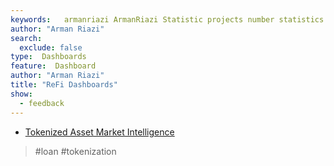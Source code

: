 ```yaml
---
keywords:   armanriazi ArmanRiazi Statistic projects number statistics dashboard metrics real-world assets analytics
author: "Arman Riazi"
search:
  exclude: false
type:  Dashboards
feature:  Dashboard
author: "Arman Riazi"
title: "ReFi Dashboards"
show:
  - feedback
---
```



- [Tokenized Asset Market Intelligence](https://app.rwa.xyz/)
> #loan #tokenization

